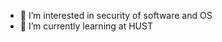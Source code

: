 - 👀 I’m interested in security of software and OS
- 🌱 I’m currently learning at HUST

<!---
yqw1212/yqw1212 is a ✨ special ✨ repository because its `README.md` (this file) appears on your GitHub profile.
You can click the Preview link to take a look at your changes.
--->
